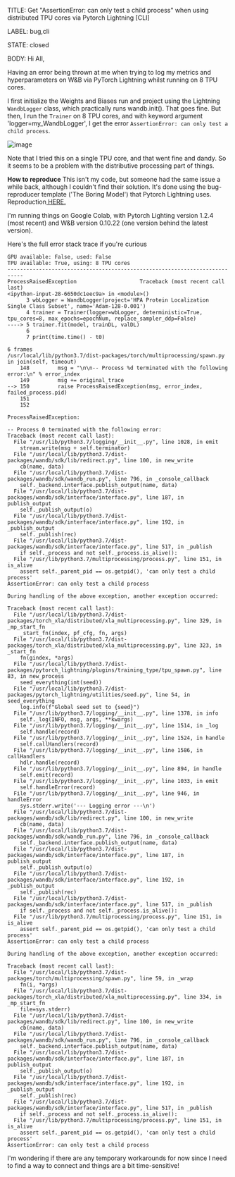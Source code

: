 TITLE:
Get "AssertionError: can only test a child process" when using distributed TPU cores via Pytorch Lightning [CLI] 

LABEL:
bug,cli

STATE:
closed

BODY:
Hi All, 

Having an error being thrown at me when trying to log my metrics and hyperparameters on W&B via PyTorch Lightning whilst running on 8 TPU cores. 

I first initialize the Weights and Biases run and project using the Lightning  `WandbLogger`  class, which practically runs wandb.init(). That goes fine.  But then, I run the `Trainer` on 8 TPU cores, and with keyword argument 'logger=my_WandbLogger', I get the error `AssertionError: can only test a child process`. 

![image](https://user-images.githubusercontent.com/69402866/112093360-8208df80-8b56-11eb-9988-7f35f80a1b45.png)


Note that I tried this on a single TPU core, and that went fine and dandy. So it seems to be a problem with the distributive processing part of things. 

**How to reproduce**
This isn't my code, but someone had the same issue a while back, although I couldn't find their solution. It's done using the bug-reproducer template ('The Boring Model') that Pytorch Lightning uses. Reproduction[ HERE.](https://forums.pytorchlightning.ai/t/tpu-failures-in-colab/310)

I'm running things on Google Colab, with Pytorch Lighting version 1.2.4 (most recent) and W&B version 0.10.22 (one version behind the latest version). 

Here's the full error stack trace if you're curious
```
GPU available: False, used: False
TPU available: True, using: 8 TPU cores
---------------------------------------------------------------------------
ProcessRaisedException                    Traceback (most recent call last)
<ipython-input-28-6650dc1eec9a> in <module>()
      3 wbLogger = WandbLogger(project='HPA Protein Localization Single Class Subset', name='Adam-128-0.001')
      4 trainer = Trainer(logger=wbLogger, deterministic=True, tpu_cores=8, max_epochs=epochNum, replace_sampler_ddp=False)
----> 5 trainer.fit(model, trainDL, valDL)
      6 
      7 print(time.time() - t0)

6 frames
/usr/local/lib/python3.7/dist-packages/torch/multiprocessing/spawn.py in join(self, timeout)
    148         msg = "\n\n-- Process %d terminated with the following error:\n" % error_index
    149         msg += original_trace
--> 150         raise ProcessRaisedException(msg, error_index, failed_process.pid)
    151 
    152 

ProcessRaisedException: 

-- Process 0 terminated with the following error:
Traceback (most recent call last):
  File "/usr/lib/python3.7/logging/__init__.py", line 1028, in emit
    stream.write(msg + self.terminator)
  File "/usr/local/lib/python3.7/dist-packages/wandb/sdk/lib/redirect.py", line 100, in new_write
    cb(name, data)
  File "/usr/local/lib/python3.7/dist-packages/wandb/sdk/wandb_run.py", line 796, in _console_callback
    self._backend.interface.publish_output(name, data)
  File "/usr/local/lib/python3.7/dist-packages/wandb/sdk/interface/interface.py", line 187, in publish_output
    self._publish_output(o)
  File "/usr/local/lib/python3.7/dist-packages/wandb/sdk/interface/interface.py", line 192, in _publish_output
    self._publish(rec)
  File "/usr/local/lib/python3.7/dist-packages/wandb/sdk/interface/interface.py", line 517, in _publish
    if self._process and not self._process.is_alive():
  File "/usr/lib/python3.7/multiprocessing/process.py", line 151, in is_alive
    assert self._parent_pid == os.getpid(), 'can only test a child process'
AssertionError: can only test a child process

During handling of the above exception, another exception occurred:

Traceback (most recent call last):
  File "/usr/local/lib/python3.7/dist-packages/torch_xla/distributed/xla_multiprocessing.py", line 329, in _mp_start_fn
    _start_fn(index, pf_cfg, fn, args)
  File "/usr/local/lib/python3.7/dist-packages/torch_xla/distributed/xla_multiprocessing.py", line 323, in _start_fn
    fn(gindex, *args)
  File "/usr/local/lib/python3.7/dist-packages/pytorch_lightning/plugins/training_type/tpu_spawn.py", line 83, in new_process
    seed_everything(int(seed))
  File "/usr/local/lib/python3.7/dist-packages/pytorch_lightning/utilities/seed.py", line 54, in seed_everything
    log.info(f"Global seed set to {seed}")
  File "/usr/lib/python3.7/logging/__init__.py", line 1378, in info
    self._log(INFO, msg, args, **kwargs)
  File "/usr/lib/python3.7/logging/__init__.py", line 1514, in _log
    self.handle(record)
  File "/usr/lib/python3.7/logging/__init__.py", line 1524, in handle
    self.callHandlers(record)
  File "/usr/lib/python3.7/logging/__init__.py", line 1586, in callHandlers
    hdlr.handle(record)
  File "/usr/lib/python3.7/logging/__init__.py", line 894, in handle
    self.emit(record)
  File "/usr/lib/python3.7/logging/__init__.py", line 1033, in emit
    self.handleError(record)
  File "/usr/lib/python3.7/logging/__init__.py", line 946, in handleError
    sys.stderr.write('--- Logging error ---\n')
  File "/usr/local/lib/python3.7/dist-packages/wandb/sdk/lib/redirect.py", line 100, in new_write
    cb(name, data)
  File "/usr/local/lib/python3.7/dist-packages/wandb/sdk/wandb_run.py", line 796, in _console_callback
    self._backend.interface.publish_output(name, data)
  File "/usr/local/lib/python3.7/dist-packages/wandb/sdk/interface/interface.py", line 187, in publish_output
    self._publish_output(o)
  File "/usr/local/lib/python3.7/dist-packages/wandb/sdk/interface/interface.py", line 192, in _publish_output
    self._publish(rec)
  File "/usr/local/lib/python3.7/dist-packages/wandb/sdk/interface/interface.py", line 517, in _publish
    if self._process and not self._process.is_alive():
  File "/usr/lib/python3.7/multiprocessing/process.py", line 151, in is_alive
    assert self._parent_pid == os.getpid(), 'can only test a child process'
AssertionError: can only test a child process

During handling of the above exception, another exception occurred:

Traceback (most recent call last):
  File "/usr/local/lib/python3.7/dist-packages/torch/multiprocessing/spawn.py", line 59, in _wrap
    fn(i, *args)
  File "/usr/local/lib/python3.7/dist-packages/torch_xla/distributed/xla_multiprocessing.py", line 334, in _mp_start_fn
    file=sys.stderr)
  File "/usr/local/lib/python3.7/dist-packages/wandb/sdk/lib/redirect.py", line 100, in new_write
    cb(name, data)
  File "/usr/local/lib/python3.7/dist-packages/wandb/sdk/wandb_run.py", line 796, in _console_callback
    self._backend.interface.publish_output(name, data)
  File "/usr/local/lib/python3.7/dist-packages/wandb/sdk/interface/interface.py", line 187, in publish_output
    self._publish_output(o)
  File "/usr/local/lib/python3.7/dist-packages/wandb/sdk/interface/interface.py", line 192, in _publish_output
    self._publish(rec)
  File "/usr/local/lib/python3.7/dist-packages/wandb/sdk/interface/interface.py", line 517, in _publish
    if self._process and not self._process.is_alive():
  File "/usr/lib/python3.7/multiprocessing/process.py", line 151, in is_alive
    assert self._parent_pid == os.getpid(), 'can only test a child process'
AssertionError: can only test a child process
```

I'm wondering if there are any temporary workarounds for now since I need to find a way to connect and things are a bit time-sensitive! 


